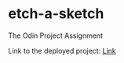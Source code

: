 # etch-a-sketch
The Odin Project Assignment

Link to the deployed project: [Link](https://woofwoof2001.github.io/etch-a-sketch/)
